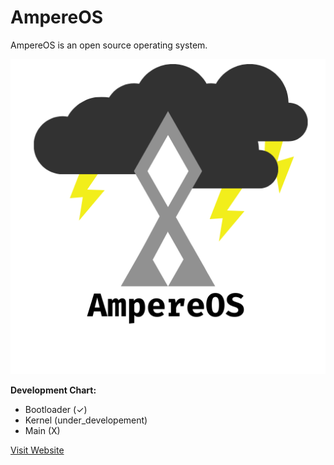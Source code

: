 # AmpereOS
AmpereOS is an open source operating system.

![ampereos_icon](https://github.com/Nabir14/AmpereOS/blob/main/amepereos_icon.png)

**Development Chart:**
- Bootloader (✓)
- Kernel (under_developement)
- Main (X)

[Visit Website](https://nabir14.github.io/AmpereOS/)
